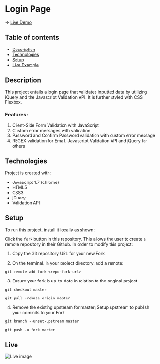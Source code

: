 # Login Page
→ [Live Demo](https://rukhan4.github.io/signup-form/index)

## Table of contents
* [Description](#description)
* [Technologies](#technologies)
* [Setup](#setup)
* [Live Example](#live)

## Description
This project entails a login page that validates inputted data by utilizing jQuery and the Javascript Validation API. It is further styled with CSS Flexbox.

### Features: 

1) Client-Side Form Validation with JavaScript
2) Custom error messages with validation
3) Password and Confirm Password validation with custom error message
4) REGEX validation for Email. Javascript Validation API and jQuery for others


	
## Technologies
Project is created with:
* Javascript 1.7 (chrome)
* HTML5
* CSS3  
* jQuery
* Validation API
	
## Setup
To run this project, install it locally as shown:

Click the ``fork`` button in this repository. This allows the user to create a remote repository in their Github. In order to modify this project:

1) Copy the Git repository URL for your new Fork

2) On the terminal, in your project directory, add a remote:

``git remote add fork <repo-fork-url>``

3) Ensure your fork is up-to-date in relation to the original project

```git checkout master```

```git pull -rebase origin master```

4) Remove the existing upstream for master; Setup upstream to publish your commits to your Fork

```git branch --unset-upstream master```

```git push -u fork master```

## Live
![Live image](ex.PNG)
